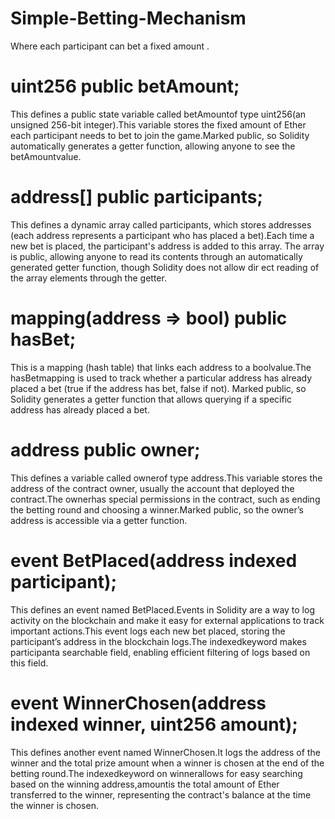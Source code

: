 # Simple-Betting-Mechanism
Where each participant can bet a fixed amount .
# uint256 public betAmount;
This defines a public state variable called betAmountof type uint256(an unsigned 256-bit integer).This variable stores the fixed amount of Ether each participant needs to bet to join the game.Marked public, so Solidity automatically generates a getter function, allowing anyone to see the betAmountvalue.
# address[] public participants;
This defines a dynamic array called participants, which stores addresses (each address represents a participant who has placed a bet).Each time a new bet is placed, the participant's address is added to this array.
The array is public, allowing anyone to read its contents through an automatically generated getter function, though Solidity does not allow dir ect reading of the array elements through the
getter.
# mapping(address => bool) public hasBet;
This is a mapping (hash table) that links each address to a boolvalue.The hasBetmapping is used to track whether a particular address has already placed a bet (true if the address has bet, false if not).
Marked public, so Solidity generates a getter function that allows querying if a specific address has already placed a bet.
# address public owner;
This defines a variable called ownerof type address.This variable stores the address of the contract owner, usually the account that deployed the contract.The ownerhas special permissions in the contract, such as ending the betting round and choosing a winner.Marked public, so the owner’s address is accessible via a getter function.
# event BetPlaced(address indexed participant);
This defines an event named BetPlaced.Events in Solidity are a way to log activity on the blockchain and make it easy for external applications to track important actions.This event logs each new bet placed, storing the participant’s address in the blockchain logs.The indexedkeyword makes participanta searchable field, enabling efficient filtering of logs based on this field.
# event WinnerChosen(address indexed winner, uint256 amount);
This defines another event named WinnerChosen.It logs the address of the winner and the total prize amount when a winner is chosen at the end of the betting round.The indexedkeyword on winnerallows for easy searching based on the winning address,amountis the total amount of Ether transferred to the winner, representing the contract's balance at the time the winner is chosen.
